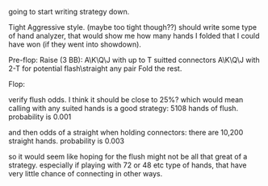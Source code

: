going to start writing strategy down.

Tight Aggressive style. (maybe too tight though??)
should write some type of hand analyzer, that would show me how many hands I folded that I could have won (if they went into showdown).

Pre-flop:
Raise (3 BB):
  A\K\Q\J with up to T
  suitted connectors A\K\Q\J with 2-T for potential flash\straight
  any pair
Fold the rest.

Flop:




verify flush odds. I think it should be close to 25%?
which would mean calling with any suited hands is a good strategy:
5108 hands of flush. probability is 0.001

and then odds of a straight when holding connectors:
there are 10,200 straight hands. probability is 0.003

so it would seem like hoping for the flush might not be all that great of a strategy.
especially if playing with 72 or 48 etc type of hands, that have very little chance of
connecting in other ways. 